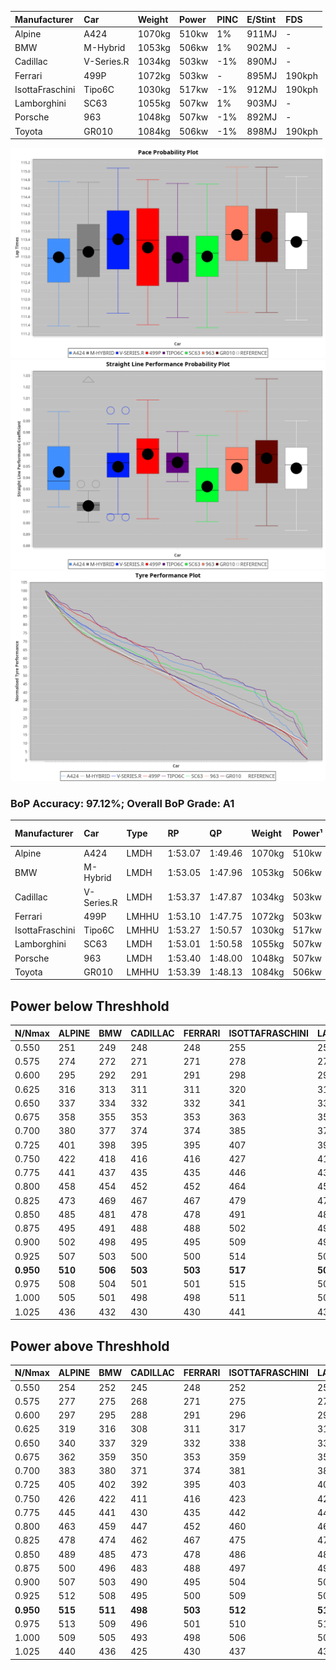 |Manufacturer|Car|Weight|Power|PINC|E/Stint|FDS|
|:-|:-|:-|:-|:-|:-|:-|
|Alpine|A424|1070kg|510kw|1%|911MJ|-|
|BMW|M-Hybrid|1053kg|506kw|1%|902MJ|-|
|Cadillac|V-Series.R|1034kg|503kw|-1%|890MJ|-|
|Ferrari|499P|1072kg|503kw|-|895MJ|190kph|
|IsottaFraschini|Tipo6C|1030kg|517kw|-1%|912MJ|190kph|
|Lamborghini|SC63|1055kg|507kw|1%|903MJ|-|
|Porsche|963|1048kg|507kw|-1%|892MJ|-|
|Toyota|GR010|1084kg|506kw|-1%|898MJ|190kph|

![PACECHART](./IMG/ACOMETHOD.png)
![STRAIGHTLINEPERFORMANCECHART](./IMG/ACOMETHOD_sp.png)
![TYREPERFORMANCECHART](./IMG/ACOMETHOD_tw.png)

### BoP Accuracy: 97.12%; Overall BoP Grade: A1
|Manufacturer|Car|Type|RP|QP|Weight|Power¹|Threshhold|PINC|Power²|E/Stint|AVG Vmax|FDS|RDLC|L/Stint|BOP-Grade|ModelAccuracy|ModelPoints|Match%|
|:-|:-|:-|:-|:-|:-|:-|:-|:-|:-|:-|:-|:-|:-|:-|:-|:-|:-|:-|
|Alpine|A424|LMDH|1:53.07|1:49.46|1070kg|510kw|210.0kph|1%|515kw|911MJ|278.16kph|-|0.99|35|~A1|80.53%|517|100.00%|
|BMW|M-Hybrid|LMDH|1:53.05|1:47.96|1053kg|506kw|210.0kph|1%|511kw|902MJ|275.03kph|-|1.01|35|-A2|96.62%|1656|94.91%|
|Cadillac|V-Series.R|LMDH|1:53.37|1:47.87|1034kg|503kw|210.0kph|-1%|498kw|890MJ|278.64kph|-|1.02|35|~A1|90.68%|2081|97.94%|
|Ferrari|499P|LMHHU|1:53.10|1:47.75|1072kg|503kw|210.0kph|-|503kw|895MJ|279.63kph|190kph|1.02|35|~A1|94.63%|2574|98.66%|
|IsottaFraschini|Tipo6C|LMHHU|1:53.27|1:50.57|1030kg|517kw|210.0kph|-1%|512kw|912MJ|280.73kph|190kph|1.08|35|+A2|66.67%|96|90.02%|
|Lamborghini|SC63|LMDH|1:53.01|1:50.58|1055kg|507kw|210.0kph|1%|512kw|903MJ|276.55kph|-|1.04|35|~A1|92.15%|399|95.40%|
|Porsche|963|LMDH|1:53.40|1:48.00|1048kg|507kw|210.0kph|-1%|502kw|892MJ|278.69kph|-|1.01|35|~A1|95.67%|5902|100.00%|
|Toyota|GR010|LMHHU|1:53.39|1:48.13|1084kg|506kw|210.0kph|-1%|501kw|898MJ|278.72kph|190kph|1.01|35|~A1|91.69%|3310|100.00%|

## Power below Threshhold
|N/Nmax|ALPINE|BMW|CADILLAC|FERRARI|ISOTTAFRASCHINI|LAMBORGHINI|PORSCHE|TOYOTA|
|:-|:-|:-|:-|:-|:-|:-|:-|:-|
|0.550|251|249|248|248|255|250|250|249|
|0.575|274|272|271|271|278|273|273|272|
|0.600|295|292|291|291|298|293|293|292|
|0.625|316|313|311|311|320|314|314|313|
|0.650|337|334|332|332|341|335|335|334|
|0.675|358|355|353|353|363|356|356|355|
|0.700|380|377|374|374|385|377|377|377|
|0.725|401|398|395|395|407|399|399|398|
|0.750|422|418|416|416|427|419|419|418|
|0.775|441|437|435|435|446|438|438|437|
|0.800|458|454|452|452|464|455|455|454|
|0.825|473|469|467|467|479|470|470|469|
|0.850|485|481|478|478|491|482|482|481|
|0.875|495|491|488|488|502|492|492|491|
|0.900|502|498|495|495|509|499|499|498|
|0.925|507|503|500|500|514|504|504|503|
|**0.950**|**510**|**506**|**503**|**503**|**517**|**507**|**507**|**506**|
|0.975|508|504|501|501|515|505|505|504|
|1.000|505|501|498|498|511|502|502|501|
|1.025|436|432|430|430|441|433|433|432|

## Power above Threshhold
|N/Nmax|ALPINE|BMW|CADILLAC|FERRARI|ISOTTAFRASCHINI|LAMBORGHINI|PORSCHE|TOYOTA|
|:-|:-|:-|:-|:-|:-|:-|:-|:-|
|0.550|254|252|245|248|252|252|247|247|
|0.575|277|275|268|271|275|275|270|270|
|0.600|297|295|288|291|296|296|290|290|
|0.625|319|316|308|311|317|317|310|310|
|0.650|340|337|329|332|338|338|331|331|
|0.675|362|359|350|353|359|359|352|352|
|0.700|383|380|371|374|381|381|374|373|
|0.725|405|402|392|395|403|403|395|394|
|0.750|426|422|411|416|423|423|415|414|
|0.775|445|441|430|435|442|442|434|433|
|0.800|463|459|447|452|460|460|451|450|
|0.825|478|474|462|467|475|475|466|465|
|0.850|489|485|473|478|486|486|477|476|
|0.875|500|496|483|488|497|497|487|486|
|0.900|507|503|490|495|504|504|494|493|
|0.925|512|508|495|500|509|509|499|498|
|**0.950**|**515**|**511**|**498**|**503**|**512**|**512**|**502**|**501**|
|0.975|513|509|496|501|510|510|500|499|
|1.000|509|505|493|498|506|506|497|496|
|1.025|440|436|425|430|437|437|429|428|
